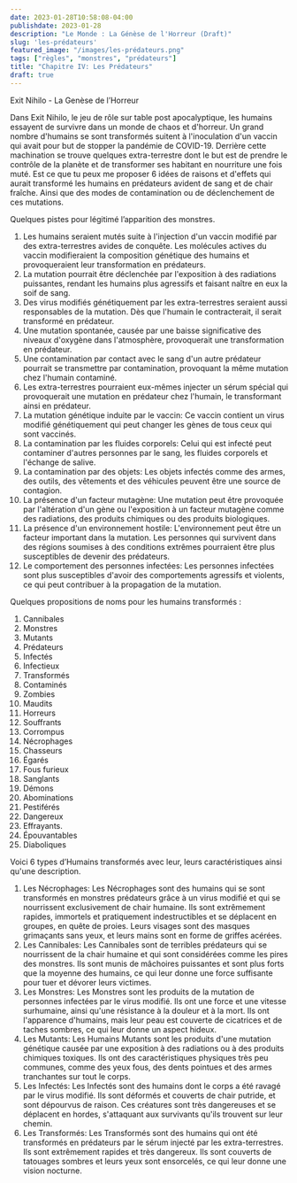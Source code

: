 ```yaml
---
date: 2023-01-28T10:58:08-04:00
publishdate: 2023-01-28
description: "Le Monde : La Génèse de l'Horreur (Draft)"
slug: 'les-prédateurs'
featured_image: "/images/les-prédateurs.png"
tags: ["règles", "monstres", "prédateurs"]
title: "Chapitre IV: Les Prédateurs"
draft: true
---
```


Exit Nihilo - La Genèse de l’Horreur

Dans Exit Nihilo, le jeu de rôle sur table post apocalyptique, les humains essayent de survivre dans un monde de chaos et d'horreur. Un grand nombre d'humains se sont transformés suitent à l'inoculation d'un vaccin qui avait pour but de stopper la pandémie de COVID-19. Derrière cette machination se trouve quelques extra-terrestre dont le but est de prendre le contrôle de la planète et de transformer ses habitant en nourriture une fois muté. Est ce que tu peux me proposer 6 idées de raisons et d'effets qui aurait transformé les humains en prédateurs avident de sang et de chair fraîche. Ainsi que des modes de contamination ou de déclenchement de ces mutations.

Quelques pistes pour légitimé l’apparition des monstres.
1. Les humains seraient mutés suite à l'injection d'un vaccin modifié par des extra-terrestres avides de conquête. Les molécules actives du vaccin modifieraient la composition génétique des humains et provoqueraient leur transformation en prédateurs.
2. La mutation pourrait être déclenchée par l'exposition à des radiations puissantes, rendant les humains plus agressifs et faisant naître en eux la soif de sang.
3. Des virus modifiés génétiquement par les extra-terrestres seraient aussi responsables de la mutation. Dès que l'humain le contracterait, il serait transformé en prédateur.
4. Une mutation spontanée, causée par une baisse significative des niveaux d'oxygène dans l'atmosphère, provoquerait une transformation en prédateur.
5. Une contamination par contact avec le sang d'un autre prédateur pourrait se transmettre par contamination, provoquant la même mutation chez l'humain contaminé.
6. Les extra-terrestres pourraient eux-mêmes injecter un sérum spécial qui provoquerait une mutation en prédateur chez l'humain, le transformant ainsi en prédateur.
7. La mutation génétique induite par le vaccin: Ce vaccin contient un virus modifié génétiquement qui peut changer les gènes de tous ceux qui sont vaccinés.
8. La contamination par les fluides corporels: Celui qui est infecté peut contaminer d'autres personnes par le sang, les fluides corporels et l'échange de salive.
9. La contamination par des objets: Les objets infectés comme des armes, des outils, des vêtements et des véhicules peuvent être une source de contagion.
10. La présence d'un facteur mutagène: Une mutation peut être provoquée par l'altération d'un gène ou l'exposition à un facteur mutagène comme des radiations, des produits chimiques ou des produits biologiques.
11. La présence d'un environnement hostile: L'environnement peut être un facteur important dans la mutation. Les personnes qui survivent dans des régions soumises à des conditions extrêmes pourraient être plus susceptibles de devenir des prédateurs.
12. Le comportement des personnes infectées: Les personnes infectées sont plus susceptibles d'avoir des comportements agressifs et violents, ce qui peut contribuer à la propagation de la mutation.

Quelques propositions de noms pour les humains transformés :
1. Cannibales 
2. Monstres 
3. Mutants 
4. Prédateurs 
5. Infectés 
6. Infectieux 
7. Transformés 
8. Contaminés 
9. Zombies 
10. Maudits 
11. Horreurs 
12. Souffrants 
13. Corrompus 
14. Nécrophages 
15. Chasseurs 
16. Égarés 
17. Fous furieux 
18. Sanglants 
19. Démons 
20. Abominations 
21. Pestiférés 
22. Dangereux 
23. Effrayants. 
24. Épouvantables 
25. Diaboliques

Voici 6 types d’Humains transformés avec leur, leurs caractéristiques ainsi qu'une description. 
1. Les Nécrophages: Les Nécrophages sont des humains qui se sont transformés en monstres prédateurs grâce à un virus modifié et qui se nourrissent exclusivement de chair humaine. Ils sont extrêmement rapides, immortels et pratiquement indestructibles et se déplacent en groupes, en quête de proies. Leurs visages sont des masques grimaçants sans yeux, et leurs mains sont en forme de griffes acérées. 
2. Les Cannibales: Les Cannibales sont de terribles prédateurs qui se nourrissent de la chair humaine et qui sont considérées comme les pires des monstres. Ils sont munis de mâchoires puissantes et sont plus forts que la moyenne des humains, ce qui leur donne une force suffisante pour tuer et dévorer leurs victimes. 
3. Les Monstres: Les Monstres sont les produits de la mutation de personnes infectées par le virus modifié. Ils ont une force et une vitesse surhumaine, ainsi qu'une résistance à la douleur et à la mort. Ils ont l'apparence d'humains, mais leur peau est couverte de cicatrices et de taches sombres, ce qui leur donne un aspect hideux. 
4. Les Mutants: Les Humains Mutants sont les produits d'une mutation génétique causée par une exposition à des radiations ou à des produits chimiques toxiques. Ils ont des caractéristiques physiques très peu communes, comme des yeux fous, des dents pointues et des armes tranchantes sur tout le corps. 
5. Les Infectés: Les Infectés sont des humains dont le corps a été ravagé par le virus modifié. Ils sont déformés et couverts de chair putride, et sont dépourvus de raison. Ces créatures sont très dangereuses et se déplacent en hordes, s'attaquant aux survivants qu'ils trouvent sur leur chemin. 
6. Les Transformés: Les Transformés sont des humains qui ont été transformés en prédateurs par le sérum injecté par les extra-terrestres. Ils sont extrêmement rapides et très dangereux. Ils sont couverts de tatouages sombres et leurs yeux sont ensorcelés, ce qui leur donne une vision nocturne.